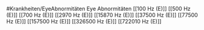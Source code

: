 #Krankheiten/EyeAbnormitäten
Eye Abnormitäten
[[100 Hz (E)]]
[[500 Hz (E)]]
[[700 Hz (E)]]
[[2970 Hz (E)]]
[[15870 Hz (E)]]
[[37500 Hz (E)]]
[[77500 Hz (E)]]
[[157500 Hz (E)]]
[[326500 Hz (E)]]
[[722010 Hz (E)]]